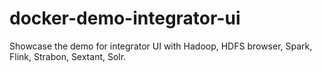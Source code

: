 # docker-demo-integrator-ui
Showcase the demo for integrator UI with Hadoop, HDFS browser, Spark, Flink, Strabon, Sextant, Solr.
